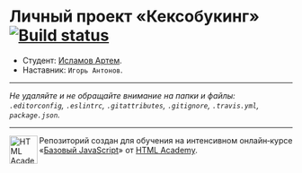 # Личный проект «Кексобукинг» [![Build status][travis-image]][travis-url]

* Студент: [Исламов Артем](https://up.htmlacademy.ru/javascript/10/user/484243).
* Наставник: `Игорь Антонов`.

---

_Не удаляйте и не обращайте внимание на папки и файлы:_<br>
_`.editorconfig`, `.eslintrc`, `.gitattributes`, `.gitignore`, `.travis.yml`, `package.json`._

---

<a href="https://htmlacademy.ru/intensive/javascript"><img align="left" width="50" height="50" title="HTML Academy" src="https://up.htmlacademy.ru/static/img/intensive/javascript/logo-for-github.svg"></a>

Репозиторий создан для обучения на интенсивном онлайн‑курсе «[Базовый JavaScript](https://htmlacademy.ru/intensive/javascript)» от [HTML Academy](https://htmlacademy.ru).

[travis-image]: https://travis-ci.org/htmlacademy-javascript/484243-keksobooking.svg?branch=master
[travis-url]: https://travis-ci.org/htmlacademy-javascript/484243-keksobooking
